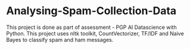 # Analysing-Spam-Collection-Data
This project is done as part of assessment - PGP AI Datascience with Python. This project uses nltk toolkit, CountVectorizer, TF/IDF and Naive Bayes to classify spam and ham messages. 
